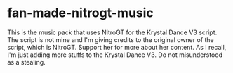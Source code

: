 # fan-made-nitrogt-music
This is the music pack that uses NitroGT for the Krystal Dance V3 script. The script is not mine and I'm giving credits to the original owner of the script, which is NitroGT. Support her for more about her content. As I recall, I'm just adding more stuffs to the Krystal Dance V3. Do not misunderstood as a stealing.
